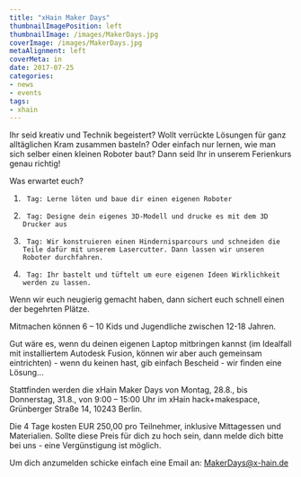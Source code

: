 ```yaml
---
title: "xHain Maker Days"
thumbnailImagePosition: left
thumbnailImage: /images/MakerDays.jpg
coverImage: /images/MakerDays.jpg
metaAlignment: left
coverMeta: in
date: 2017-07-25
categories:
- news
- events
tags:
- xhain
---
```


Ihr seid kreativ und Technik begeistert? Wollt verrückte Lösungen für ganz alltäglichen Kram zusammen basteln? Oder einfach nur lernen, wie man sich selber einen kleinen Roboter baut? Dann seid Ihr in unserem Ferienkurs genau richtig!

Was erwartet euch?

1.      Tag: Lerne löten und baue dir einen eigenen Roboter
2.      Tag: Designe dein eigenes 3D-Modell und drucke es mit dem 3D Drucker aus
3.      Tag: Wir konstruieren einen Hindernisparcours und schneiden die Teile dafür mit unserem Lasercutter. Dann lassen wir unseren Roboter durchfahren.
4.      Tag: Ihr bastelt und tüftelt um eure eigenen Ideen Wirklichkeit werden zu lassen.

Wenn wir euch neugierig gemacht haben, dann sichert euch schnell einen der begehrten Plätze.

Mitmachen können 6 – 10 Kids und Jugendliche zwischen 12-18 Jahren.

Gut wäre es, wenn du deinen eigenen Laptop mitbringen kannst (im Idealfall mit installiertem Autodesk Fusion, können wir aber auch gemeinsam eintrichten) - wenn du keinen hast, gib einfach Bescheid - wir finden eine Lösung...

Stattfinden werden die xHain Maker Days von Montag, 28.8., bis Donnerstag, 31.8., von 9:00 – 15:00 Uhr im xHain hack+makespace, Grünberger Straße 14, 10243 Berlin.

Die 4 Tage kosten EUR 250,00 pro Teilnehmer, inklusive Mittagessen und Materialien.
Sollte diese Preis für dich zu hoch sein, dann melde dich bitte bei uns - eine Vergünstigung ist möglich.

Um dich anzumelden schicke einfach eine Email an: <a href="MakerDays@x-hain.de">MakerDays@x-hain.de</a>

 

